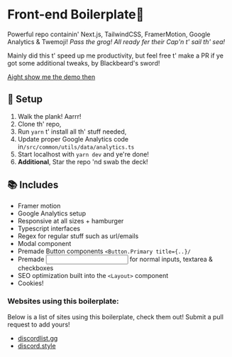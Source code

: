 # Front-end Boilerplate🦜

Powerful repo containin' Next.js, TailwindCSS, FramerMotion, Google Analytics & Twemoji! _Pass the grog!_ _All ready fer their Cap'n t' sail th' sea!_

Mainly did this t' speed up me productivity, but feel free t' make a PR if ye got some additional tweaks, by Blackbeard's sword!

[Aight show me the demo then](https://boilerplate-demo.vercel.app/)

## 🚀 Setup

1. Walk the plank! Aarrr!
2. Clone th' repo,
3. Run `yarn` t' install all th' stuff needed,
4. Update proper Google Analytics code in`/src/common/utils/data/analytics.ts`
5. Start localhost with `yarn dev` and ye're done!
6. **Additional**, Star the repo 'nd swab the deck!

## 📚 Includes

- Framer motion
- Google Analytics setup
- Responsive at all sizes + hamburger
- Typescript interfaces
- Regex for regular stuff such as url/emails
- Modal component
- Premade Button components `<Button.Primary title={..}/`
- Premade <Input> for normal inputs, textarea & checkboxes
- SEO optimization built into the `<Layout>` component
- Cookies!


### Websites using this boilerplate:
Below is a list of sites using this boilerplate, check them out!
Submit a pull request to add yours!
- [discordlist.gg](https://discordlist.gg)
- [discord.style](http://discord.style)
